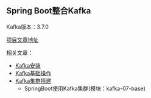 ## Spring Boot整合Kafka

Kafka版本：3.7.0

[项目文章地址](https://www.yuanyuan.blog/posts/9aea4093.html)

相关文章：

+ [Kafka安装](https://www.yuanyuan.blog/posts/a90afd6b.html)
+ [Kafka基础操作](https://www.yuanyuan.blog/posts/55835c.html)
+ [Kafka集群搭建](https://www.yuanyuan.blog/posts/b7fe7790.html)
  + SpringBoot使用Kafka集群(模块：kafka-07-base)